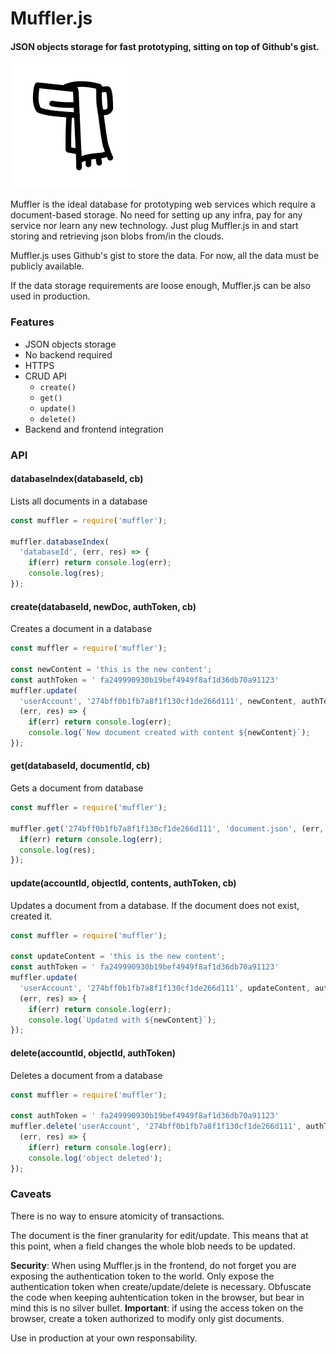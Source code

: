 # Muffler.js

#### JSON objects storage for fast prototyping, sitting on top of Github's gist.

![muffler](https://raw.githubusercontent.com/gpestana/muffler/master/muffler.png)

Muffler is the ideal database for prototyping web services which require a 
document-based storage. No need for setting up any infra, pay for any service 
nor learn any new technology. Just plug Muffler.js in and start storing and
retrieving json blobs from/in the clouds.

Muffler.js uses Github's gist to store the data. For now, all the data must be
publicly available.

If the data storage requirements are loose enough, Muffler.js can be also used
in production.


### Features
- JSON objects storage
- No backend required
- HTTPS
- CRUD API
  - `create()`
  - `get()`
  - `update()`
  - `delete()`
- Backend and frontend integration

### API

#### databaseIndex(databaseId, cb)
Lists all documents in a database

```javascript
const muffler = require('muffler');

muffler.databaseIndex(
  'databaseId', (err, res) => {
    if(err) return console.log(err);
    console.log(res);
});
```

#### create(databaseId, newDoc, authToken, cb)
Creates a document in a database

```javascript
const muffler = require('muffler');

const newContent = 'this is the new content';
const authToken = ' fa249990930b19bef4949f8af1d36db70a91123'
muffler.update(
  'userAccount', '274bff0b1fb7a8f1f130cf1de266d111', newContent, authToken, 
  (err, res) => {
    if(err) return console.log(err);
    console.log(`New document created with content ${newContent}`);
});
```

#### get(databaseId, documentId, cb)
Gets a document from database

```javascript
const muffler = require('muffler');

muffler.get('274bff0b1fb7a8f1f130cf1de266d111', 'document.json', (err, res) => {
  if(err) return console.log(err);
  console.log(res);
}); 
```

#### update(accountId, objectId, contents, authToken, cb)
Updates a document from a database. If the document does not exist, created it.

```javascript
const muffler = require('muffler');

const updateContent = 'this is the new content';
const authToken = ' fa249990930b19bef4949f8af1d36db70a91123'
muffler.update(
  'userAccount', '274bff0b1fb7a8f1f130cf1de266d111', updateContent, authToken, 
  (err, res) => {
    if(err) return console.log(err);
    console.log(`Updated with ${newContent}`);
});
```

#### delete(accountId, objectId, authToken)
Deletes a document from a database

```javascript
const muffler = require('muffler');

const authToken = ' fa249990930b19bef4949f8af1d36db70a91123'
muffler.delete('userAccount', '274bff0b1fb7a8f1f130cf1de266d111', authToken, 
  (err, res) => {
    if(err) return console.log(err);
    console.log('object deleted');
});
```


### Caveats
There is no way to ensure atomicity of transactions.

The document is the finer granularity for edit/update. This means that at
this point, when a field changes the whole blob needs to be updated. 

**Security**: When using Muffler.js in the frontend, do not forget you are exposing the 
authentication token to the world. Only expose the authentication token when 
create/update/delete is necessary. Obfuscate the code when keeping auhtentication
token in the browser, but bear in mind this is no silver bullet. **Important**:
if using the access token on the browser, create a token authorized to modify
only gist documents.

Use in production at your own responsability.


